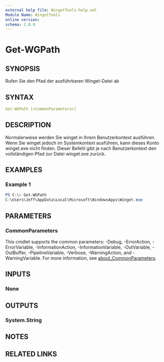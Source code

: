 ```yaml
---
external help file: WingetTools-help.xml
Module Name: WingetTools
online version:
schema: 2.0.0
---
```


# Get-WGPath

## SYNOPSIS

Rufen Sie den Pfad der ausführbaren Winget-Datei ab

## SYNTAX

```yaml
Get-WGPath [<CommonParameters>]
```

## DESCRIPTION

Normalerweise werden Sie winget in Ihrem Benutzerkontext ausführen. Wenn Sie winget jedoch im Systemkontext ausführen, kann dieses Konto winget.exe nicht finden. Dieser Befehl gibt je nach Benutzerkontext den vollständigen Pfad zur Datei winget.exe zurück.

## EXAMPLES

### Example 1

```powershell
PS C:\> Get-WGPath
C:\Users\Jeff\AppData\Local\Microsoft\WindowsApps\Winget.exe
```

## PARAMETERS

### CommonParameters

This cmdlet supports the common parameters: -Debug, -ErrorAction, -ErrorVariable, -InformationAction, -InformationVariable, -OutVariable, -OutBuffer, -PipelineVariable, -Verbose, -WarningAction, and -WarningVariable. For more information, see [about_CommonParameters](http://go.microsoft.com/fwlink/?LinkID=113216).

## INPUTS

### None

## OUTPUTS

### System.String

## NOTES

## RELATED LINKS
